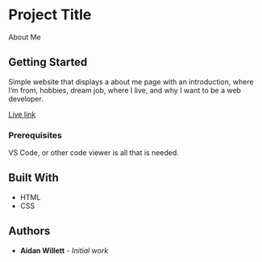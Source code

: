 # Project Title

About Me

## Getting Started

Simple website that displays a about me page with an introduction, where I’m from, hobbies, dream job, where I live, and why I want to be a web developer.

[Live link]( https://zaphodbettlebrox.github.io/prework-about-me/)

### Prerequisites

VS Code, or other code viewer is all that is needed.

## Built With

* HTML
* CSS

## Authors

* **Aidan Willett** - *Initial work*
